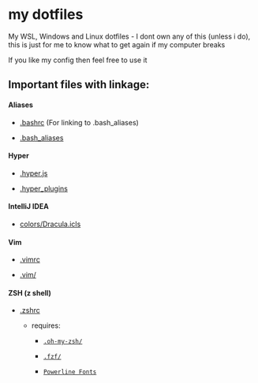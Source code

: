 # my dotfiles
My WSL, Windows and Linux dotfiles - I dont own any of this (unless i do), this is just for me to know what to get again if my computer breaks

If you like my config then feel free to use it

## Important files with linkage:

#### Aliases

* [.bashrc](../Debian/.bashrc#L100) (For linking to .bash_aliases)

* [.bash_aliases](../Debian/.bash_aliases)

#### Hyper

* [.hyper.js](../Windows/.hyper.js)

* [.hyper_plugins](../Windows/.hyper_plugins/node_modules/)

#### IntelliJ IDEA

* [colors/Dracula.icls](../Windows/.IntelliJIdea2018.1/config/colors/) 

#### Vim

* [.vimrc](../Debian/.vimrc)

* [.vim/](../Debian/.vim/)

#### ZSH (z shell)

* [.zshrc](../Debian/.zshrc)

  * requires:

    * [``.oh-my-zsh/``](https://github.com/robbyrussell/oh-my-zsh)

    * [``.fzf/``](https://github.com/junegunn/fzf)
    
    * [``Powerline Fonts``](https://github.com/powerline/fonts#quick-installation)
